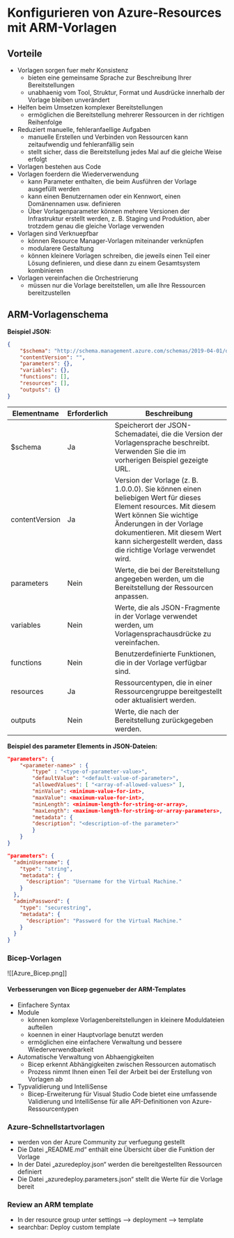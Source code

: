 # Konfigurieren von Azure-Resources mit ARM-Vorlagen

## Vorteile 

- Vorlagen sorgen fuer mehr Konsistenz
	- bieten eine gemeinsame Sprache zur Beschreibung Ihrer Bereitstellungen
	- unabhaenig vom Tool, Struktur, Format und Ausdrücke innerhalb der Vorlage bleiben unverändert
- Helfen beim Umsetzen komplexer Bereitstellungen
	- ermöglichen die Bereitstellung mehrerer Ressourcen in der richtigen Reihenfolge
- Reduziert manuelle, fehleranfaellige Aufgaben
	- manuelle Erstellen und Verbinden von Ressourcen kann zeitaufwendig und fehleranfällig sein
	- stellt sicher, dass die Bereitstellung jedes Mal auf die gleiche Weise erfolgt
- Vorlagen bestehen aus Code
- Vorlagen foerdern die Wiederverwendung
	- kann Parameter enthalten, die beim Ausführen der Vorlage ausgefüllt werden
	- kann einen Benutzernamen oder ein Kennwort, einen Domänennamen usw. definieren
	- Über Vorlagenparameter können mehrere Versionen der Infrastruktur erstellt werden, z. B. Staging und Produktion, aber trotzdem genau die gleiche Vorlage verwenden
- Vorlagen sind Verknuepfbar
	- können Resource Manager-Vorlagen miteinander verknüpfen
	- modularere Gestaltung 
	- können kleinere Vorlagen schreiben, die jeweils einen Teil einer Lösung definieren, und diese dann zu einem Gesamtsystem kombinieren
- Vorlagen vereinfachen die Orchestrierung 
	- müssen nur die Vorlage bereitstellen, um alle Ihre Ressourcen bereitzustellen

## ARM-Vorlagenschema

**Beispiel JSON:**
```json
{
    "$schema": "http://schema.management.​azure.com/schemas/2019-04-01/deploymentTemplate.json#",​
    "contentVersion": "",​
    "parameters": {},​
    "variables": {},​
    "functions": [],​
    "resources": [],​
    "outputs": {}​
}
```

| Elementname    | Erforderlich | Beschreibung                                                                                                                                                                                                                                                           |
| -------------- | ------------ | ---------------------------------------------------------------------------------------------------------------------------------------------------------------------------------------------------------------------------------------------------------------------- |
| $schema        | Ja           | Speicherort der JSON-Schemadatei, die die Version der Vorlagensprache beschreibt. Verwenden Sie die im vorherigen Beispiel gezeigte URL.                                                                                                                               |
| contentVersion | Ja           | Version der Vorlage (z. B. 1.0.0.0). Sie können einen beliebigen Wert für dieses Element resources. Mit diesem Wert können Sie wichtige Änderungen in der Vorlage dokumentieren. Mit diesem Wert kann sichergestellt werden, dass die richtige Vorlage verwendet wird. |
| parameters     | Nein         | Werte, die bei der Bereitstellung angegeben werden, um die Bereitstellung der Ressourcen anpassen.                                                                                                                                                                     |
| variables      | Nein         | Werte, die als JSON-Fragmente in der Vorlage verwendet werden, um Vorlagensprachausdrücke zu vereinfachen.                                                                                                                                                             |
| functions      | Nein         | Benutzerdefinierte Funktionen, die in der Vorlage verfügbar sind.                                                                                                                                                                                                      |
| resources      | Ja           | Ressourcentypen, die in einer Ressourcengruppe bereitgestellt oder aktualisiert werden.                                                                                                                                                                                |
| outputs        | Nein         | Werte, die nach der Bereitstellung zurückgegeben werden.                                                                                                                                                                                                               | 

**Beispiel des parameter Elements in JSON-Dateien:**

```json
"parameters": {
    "<parameter-name>" : {
        "type" : "<type-of-parameter-value>",
        "defaultValue": "<default-value-of-parameter>",
        "allowedValues": [ "<array-of-allowed-values>" ],
        "minValue": <minimum-value-for-int>,
        "maxValue": <maximum-value-for-int>,
        "minLength": <minimum-length-for-string-or-array>,
        "maxLength": <maximum-length-for-string-or-array-parameters>,
        "metadata": {
        "description": "<description-of-the parameter>"
        }
    }
}
```

```json
"parameters": {
  "adminUsername": {
    "type": "string",
    "metadata": {
      "description": "Username for the Virtual Machine."
    }
  },
  "adminPassword": {
    "type": "securestring",
    "metadata": {
      "description": "Password for the Virtual Machine."
    }
  }
}
```

### Bicep-Vorlagen

![[Azure_Bicep.png]]

#### Verbesserungen von Bicep gegenueber der ARM-Templates

- Einfachere Syntax
- Module
	- können komplexe Vorlagenbereitstellungen in kleinere Moduldateien aufteilen
	- koennen in einer Hauptvorlage benutzt werden
	- ermöglichen eine einfachere Verwaltung und bessere Wiederverwendbarkeit
- Automatische Verwaltung von Abhaengigkeiten
	- Bicep erkennt Abhängigkeiten zwischen Ressourcen automatisch
	- Prozess nimmt Ihnen einen Teil der Arbeit bei der Erstellung von Vorlagen ab
- Typvalidierung und IntelliSense
	- Bicep-Erweiterung für Visual Studio Code bietet eine umfassende Validierung und IntelliSense für alle API-Definitionen von Azure-Ressourcentypen

### Azure-Schnellstartvorlagen

- werden von der Azure Community zur verfuegung gestellt
- Die Datei „README.md“ enthält eine Übersicht über die Funktion der Vorlage
- In der Datei „azuredeploy.json“ werden die bereitgestellten Ressourcen definiert
- Die Datei „azuredeploy.parameters.json“ stellt die Werte für die Vorlage bereit

### Review an ARM template 

- In der resource group unter settings --> deployment --> template
- searchbar: Deploy custom template

